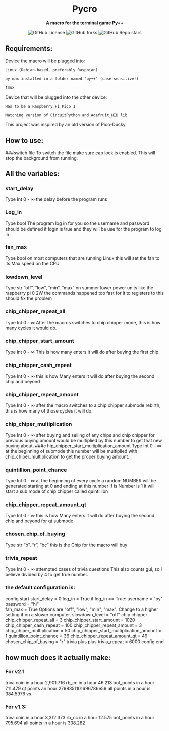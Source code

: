 <h1 align="center">Pycro</h1>

<div align="center">
  
  <strong>A macro for the terminal game Py++</strong>
</div>


<div align="center">
  
![GitHub License](https://img.shields.io/github/license/rocklake/Pypp-Macro)
![GitHub forks](https://img.shields.io/github/forks/rocklake/Pypp-macro)
![GitHub Repo stars](https://img.shields.io/github/stars/rocklake/Pypp-macro)

</div>


## Requirements:
             
  Device the macro will be plugged into:
  
    Linux (Debian-based, preferably Raspbian)
    
    py-max installed in a folder named "py++" (case-sensitive!)
    
    tmux
  
  Device that will be plugged into the other device:
  
    Has to be a Raspberry Pi Pico 1
    
    Matching version of CircuitPython and Adafruit_HID lib
  

This project was inspired by an old version of Pico-Ducky.
## How to use: 
###switch file 
To switch the file make sure cap lock is enabled. This will stop the background from running. 
## All the variables: 
### start_delay  
Type Int 0 - ∞ 
the delay  before the program runs 
### Log_in 
Type bool 
The program log in for you so the username and password should be defined if login is true and they will be use for the program to log in 
### fan_max 
Type bool 
on most computers that are running Linux this will set the fan to its Max speed on the CPU 
### lowdown_level 
Type str “off”, “low”, “min”, “max” 
on summer lower power units like the raspberry pi 0 2W the commands happened too fast for it to registers to this should fix the problem 
### chip_chipper_repeat_all 
Type Int 0 - ∞ 
After the macros switches to chip chipper mode, this is how many cycles it would do. 
### chip_chipper_start_amount  
Type int 0 - ∞ 
This is how many enters it will do after buying the first chip. 
### chip_chipper_cash_repeat  
Type Int 0 - ∞ 
this is how Many enters it will do after buying the second chip and beyond 
### chip_chipper_repeat_amount 
Type Int 0 - ∞ 
after the macro switches to a chip chipper submode rebirth, this is how many of those cycles it will do. 
### chip_chiper_multiplication 
Type Int 0 - ∞ 
after buying and selling of any chips and chip chipper for previous buying amount would be multiplied by this number to get that new buying about. 
###c hip_chipper_start_multiplication_amount 
Type Int 0 - ∞ 
at the beginning of submode this number will be multiplied with chip_chiper_multiplication to get the proper buying amount. 
### quintillion_point_chance 
Type Int 0 - ∞ 
at the beginning of every cycle a random NUMBER will be generated starting at 0 and ending at this number if is  Number is 1 it will start a sub mode of chip chipper called quintillion 
### chip_chipper_repeat_amount_qt 
Type Int 0 - ∞ 
this is how Many enters it will do after buying the second chip and beyond for qt submode 
### chosen_chip_of_buying 
Type str “b”, “r”, “bc” 
this is the Chip for the macro will buy 
### trivia_repeat 
Type Int 0 - ∞ 
attempted cases of trivia questions This also counts gui, so I believe divided by 4 to get true number. 
### the default configuration is: 
config start 
start_delay = 0 
 log_in = True 
 if log_in == True: 
username = "py"  
password = "hi"  
fan_max = True 
Options are "off", "low", "min", "max". Change to a higher setting if on a slower computer. 
slowdown_level = "off" 
chip chipper 
chip_chipper_repeat_all = 3 
chip_chipper_start_amount = 1020 
chip_chipper_cash_repeat = 100 
chip_chipper_repeat_amount = 3 
chip_chiper_multiplication = 50 
chip_chipper_start_multiplication_amount = 1 
quintillion_point_chance = 36 
chip_chipper_repeat_amount_qt = 49 
chosen_chip_of_buying = "r" 
trivia plus plus 
trivia_repeat = 6000 
config end 
## how much does it actually make: 
### For v2.1 
triva coin in a hour 2,901.716 
rb_cc in a hour 46.213 
bot_points in a hour 711.479 
qt points an hour 2798351101696786e59 
all points in a hour is 384.5976 
vs 
### For v1.3: 
triva coin in a hour 3,312.373 
rb_cc in a hour 12.575 
bot_points in a hour 795.694 
all points in a hour is 338.282 
